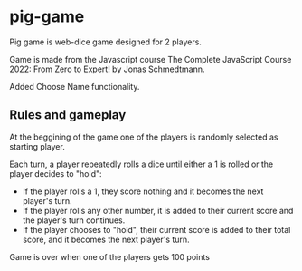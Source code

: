 # pig-game
Pig game is web-dice game designed for 2 players.

Game is made from the Javascript course The Complete JavaScript Course 2022: From Zero to Expert! by Jonas Schmedtmann.

Added Choose Name functionality.

## Rules and gameplay
At the beggining of the game one of the players is randomly selected as starting player.

Each turn, a player repeatedly rolls a dice until either a 1 is rolled or the player decides to "hold":

* If the player rolls a 1, they score nothing and it becomes the next player's turn.
* If the player rolls any other number, it is added to their current score and the player's turn continues.
* If the player chooses to "hold", their current score is added to their total score, and it becomes the next player's turn.

Game is over when one of the players gets 100 points


